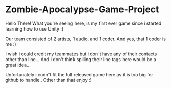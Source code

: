 # Zombie-Apocalypse-Game-Project

Hello There!
What you're seeing here, is my first ever game since i started learning how to use Unity :)

Our team consisted of 2 artists, 1 audio, and 1 coder. And yes, that 1 coder is me :)

I wish i could credit my teammates but i don't have any of their contacts other than line...
And i don't think spilling their line tags here would be a great idea...

Unfortunately i cudn't fit the full released game here as it is too big for github to handle..
Other than that enjoy :)
